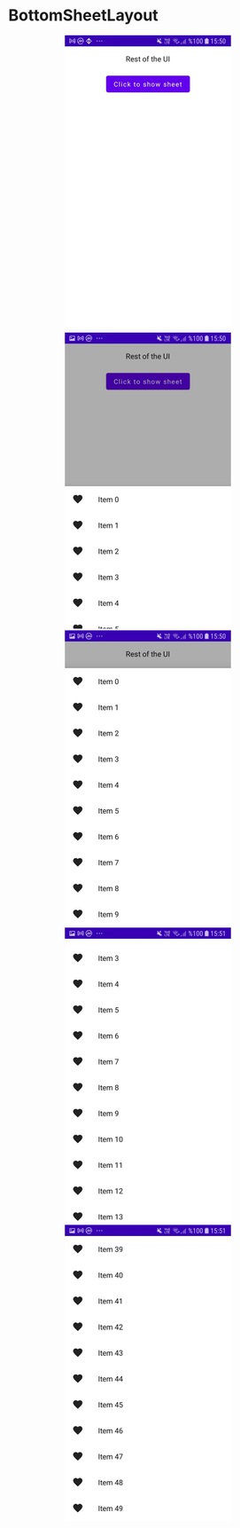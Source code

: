# BottomSheetLayout

<p align="center">
   <img src="images/ss1.jpg" width="300" />
   <img src="images/ss2.jpg" width="300" />
   <img src="images/ss3.jpg" width="300" />
   <img src="images/ss4.jpg" width="300" />
   <img src="images/ss5.jpg" width="300" />
</p>
